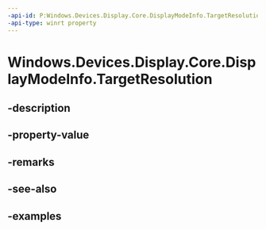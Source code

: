 ```yaml
---
-api-id: P:Windows.Devices.Display.Core.DisplayModeInfo.TargetResolution
-api-type: winrt property
---
```


<!-- Property syntax.
public SizeInt32 TargetResolution { get; }
-->

# Windows.Devices.Display.Core.DisplayModeInfo.TargetResolution

## -description

## -property-value

## -remarks

## -see-also

## -examples
